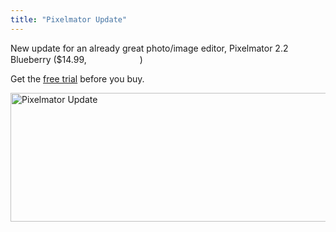 ```yaml
---
title: "Pixelmator Update"
---
```

<p>New update for an already great photo/image editor, Pixelmator 2.2 Blueberry ($14.99, <a href="http://target.georiot.com/Proxy.ashx?tsid=528&GR_URL=https%253A%252F%252Fitunes.apple.com%252Fus%252Fapp%252Fpixelmator%252Fid407963104%253Fmt%253D12%2526uo%253D4%2526partnerId%253D30" target="itunes_store" style="display:inline-block;overflow:hidden;background:url(http://linkmaker.itunes.apple.com/htmlResources/assets/images/web/linkmaker/badge_macappstore-sm.png) no-repeat;width:81px;height:15px;@media only screen{background-image:url(http://linkmaker.itunes.apple.com/htmlResources/assets/images/web/linkmaker/badge_macappstore-sm.svg);}"></a>)</p>
<p>Get the <a href="http://www.pixelmator.com/try/">free trial</a> before you buy.</p>
<p><a href="https://chrisenns.com/wp-content/uploads/2013/05/Pixelmator-Update.png"><img src="https://chrisenns.com/wp-content/uploads/2013/05/Pixelmator-Update-600x206.png" alt="Pixelmator Update" width="600" height="206" class="aligncenter size-large wp-image-21407" /></a></p>
<p><a href="http://target.georiot.com/Proxy.ashx?tsid=528&GR_URL=https%253A%252F%252Fitunes.apple.com%252Fus%252Fapp%252Fpixelmator%252Fid407963104%253Fmt%253D12%2526uo%253D4%2526partnerId%253D30" target="itunes_store"style="display:inline-block;overflow:hidden;background:url(http://linkmaker.itunes.apple.com/htmlResources/assets/images/web/linkmaker/badge_macappstore-lrg.png) no-repeat;width:165px;height:40px;@media only screen{background-image:url(http://linkmaker.itunes.apple.com/htmlResources/assets/images/web/linkmaker/badge_macappstore-lrg.svg);}"></a></p>
